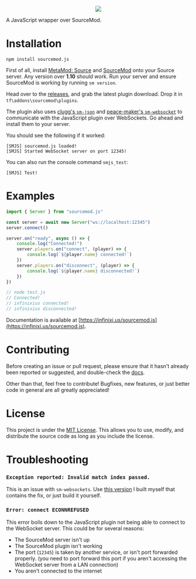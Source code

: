 <p align="center">
<img src="https://infinixi.us/sourcemod.js/assets/logo_shadow.png">
</p>

A JavaScript wrapper over SourceMod.

# Installation
```
npm install sourcemod.js
```

First of all, install [MetaMod: Source](https://www.sourcemm.net/) and [SourceMod](https://www.sourcemod.net/) onto your Source server. Any version over **1.10** should work. Run your server and ensure SourceMod is working by running `sm version`.

Head over to the [releases](https://github.com/Infinixius/sourcemod.js/releases), and grab the latest plugin download. Drop it in `tf\addons\sourcemod\plugins`.

The plugin also uses [clugg's `sm-json`](https://github.com/clugg/sm-json) and [peace-maker's `sm-websocket`](https://github.com/peace-maker/sm-websocket) to communicate with the JavaScript plugin over WebSockets. Go ahead and install them to your server.

You should see the following if it worked:
```
[SMJS] sourcemod.js loaded!
[SMJS] Started WebSocket server on port 12345!
```

You can also run the console command `smjs_test`:
```
[SMJS] Test!
```

# Examples

```js
import { Server } from "sourcemod.js"

const server = await new Server("ws://localhost:12345")
server.connect()

server.on("ready", async () => {
	console.log("Connected!")
	server.players.on("connect", (player) => {
		console.log(`${player.name} connected!`)
	})
	server.players.on("disconnect", (player) => {
		console.log(`${player.name} disconnected!`)
	})
})

// node test.js
// Connected!
// infinixius connected!
// infinixius disconnected!
```

Documentation is available at [https://infinixi.us/sourcemod.js](https://infinixi.us/sourcemod.js).

# Contributing

Before creating an issue or pull request, please ensure that it hasn't already been reported or suggested, and double-check the [docs](https://infinixi.us/sourcemod.js).

Other than that, feel free to contribute! Bugfixes, new features, or just better code in general are all greatly appreciated!

# License

This project is under the [MIT License](https://mit-license.org/). This allows you to use, modify, and distribute the source code as long as you include the license.

# Troubleshooting

### `Exception reported: Invalid match index passed.`

This is an issue with `sm-websockets`. Use [this version](https://github.com/peace-maker/sm-websocket/files/7966813/websocket.zip) I built myself that contains the fix, or just build it yourself.

### `Error: connect ECONNREFUSED`

This error boils down to the JavaScript plugin not being able to connect to the WebSocket server. This could be for several reasons:

- The SourceMod server isn't up
- The SourceMod plugin isn't working
- The port (`12345`) is taken by another service, or isn't port forwarded properly. (you need to port forward this port if you aren't accessing the WebSocket server from a LAN connection)
- You aren't connected to the internet